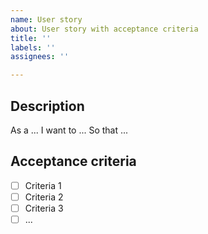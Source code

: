 ```yaml
---
name: User story
about: User story with acceptance criteria
title: ''
labels: ''
assignees: ''

---
```


## Description

As a ...
I want to ...
So that ...

## Acceptance criteria

- [ ] Criteria 1
- [ ] Criteria 2
- [ ] Criteria 3
- [ ] ...
